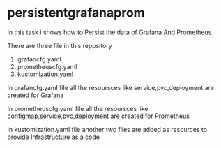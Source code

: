 # persistentgrafanaprom
In this task i shows how to Persist the data of Grafana And Prometheus

There are three file in this repository
1. grafancfg.yaml
2. prometheuscfg.yaml
3. kustomization.yaml

In grafancfg.yaml file all the resoursces like service,pvc,deployment are created for Grafana

In prometheuscfg.yaml file all the resoursces like configmap,service,pvc,deployment are created for Prometheus

In kustomization.yaml file another  two files are added as resources to provide Infrastructure as a code
